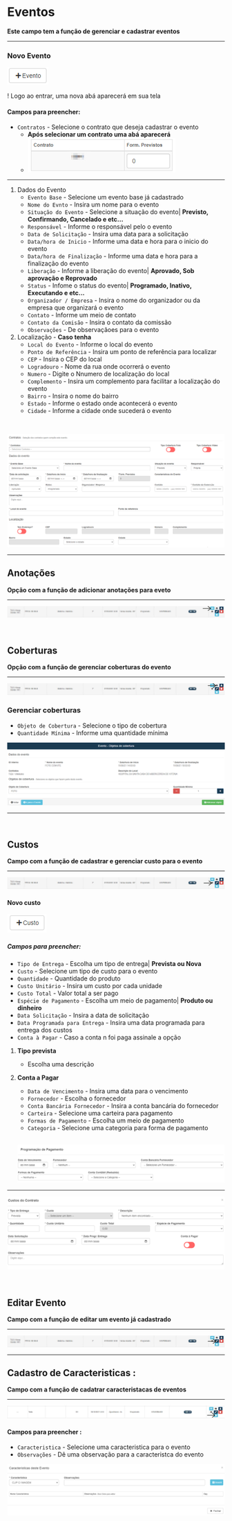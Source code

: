 # Eventos
**Este campo tem a função de gerenciar e cadastrar eventos**
***
### Novo Evento
![](../../../img/eventoNovo.png)

! Logo ao entrar, uma nova abá aparecerá em sua tela    

#### **Campos para preencher**:

* `Contratos` - Selecione o contrato que deseja cadastrar o evento
    * **Após selecionar um contrato uma abá aparecerá**
    * ![](../../../img/ai.jpg)
***
1. Dados do Evento
    - `Evento Base` - Selecione um evento base já cadastrado
    - `Nome do Evnto` - Insira um nome para o evento
    - `Situação do Evento` - Selecione a situação do evento| **Previsto, Confirmando, Cancelado e etc...**
    - `Responsável` - Informe o responsável pelo o evento
    - `Data de Solicitação` - Insira uma data para a solicitação
    - `Data/hora de Inicio` - Informe uma data e hora para o inicio do evento
    - `Data/hora de Finalização` - Informe uma data e hora para a finalização do evento
    - `Liberação` - Informe a liberação do evento|  **Aprovado, Sob aprovação e Reprovado**
    - `Status` - Infome o status do evento| **Programado, Inativo, Executando e etc...**
    - `Organizador / Empresa` - Insira o nome do organizador ou da empresa que organizará o evento
    - `Contato` - Informe um meio de contato
    - `Contato da Comisão` - Insira o contato da comissão
    - `Observações` - De observaçãoes para o evento
2. Localização - **Caso tenha**
    - `Local do Evento` - Informe o local do evento
    - `Ponto de Referência` - Insira um ponto de referência para localizar
    - `CEP` - Insira o CEP do local
    - `Logradouro` - Nome da rua onde ocorrerá o evento
    - `Numero` - Digite o Nnumero de localização do local
    - `Complemento` - Insira um complemento para facilitar a localização do evento
    - `Bairro` - Insira o nome do bairro
    - `Estado` - Informe o estado onde acontecerá o evento
    - `Cidade` - Informe a cidade onde sucederá o evento
<br>

![](../../../img/eventoCadastro.png)
***

## Anotações
**Opção com a função de adicionar anotações para eveto**
***
![](../../../img/eventosAnota%C3%A7%C3%A3o.jpg)

<br>

## Coberturas
**Opção com a função de gerenciar coberturas do evento**
***

![](../../../img/eventosCoberturas.jpg)

### Gerenciar coberturas
* `Objeto de Cobertura` - Selecione o tipo de cobertura
* `Quantidade Mínima` - Informe uma quantidade mínima

![](../../../img/objetoCobertura.jpg)
***
<br>

## Custos
**Campo com a função de cadastrar e gerenciar custo para o evento**
***
![](../../../img/eventosCusto.jpg)

#### Novo custo

![](../../../img/novoCusto.png)


##### **Campos para preencher**:

* `Tipo de Entrega` - Escolha um tipo de entrega| **Prevista ou Nova**
* `Custo` - Selecione um tipo de custo para o evento
* `Quantidade` - Quantidade do produto
* `Custo Unitário` - Insira um custo por cada unidade
* `Custo Total` - Valor total a ser pago
* `Espécie de Pagamento` - Escolha um meio de pagamento| **Produto ou dinheiro**
* `Data Solicitação` - Insira a data de solicitação
* `Data Programada para Entrega` - Insira uma data programada para entrega dos custos
* `Conta à Pagar` - Caso a conta n foi paga assinale a opção
1. **Tipo prevista**
    - Escolha uma descrição
2. **Conta a Pagar**
    * `Data de Vencimento` - Insira uma data para o vencimento
    * `Fornecedor` - Escolha o fornecedor
    * `Conta Bancária Fornecedor` - Insira a conta bancária do fornecedor
    * `Carteira` - Selecione uma carteira para pagamento
    * `Formas de Pagamento` - Escolha um meio de pagamento
    * `Categoria` - Selecione uma categoria para forma de pagamento
    <br>
    
    ![](../../../img/contaPagar.png)

***
![](../../../img/cadastroEntrega.png)

<br>

## Editar Evento
**Campo com a função de editar um evento já cadastrado**
***
![](../../../img/eventosEditar.jpg)
***

## Cadastro de Caracteristicas :
**Campo com a função de cadatrar caracteristacas de eventos**
***

![](../../../img/cadastroCaracteristicaEvento.png)

#### **Campos para preencher :**

* `Caracteristica` - Selecione uma caracteristica para o evento
* `Observações` - Dê uma observação para a caracteristca do evento

![](../../../img/cadastroCaracteristcaEvento.png)